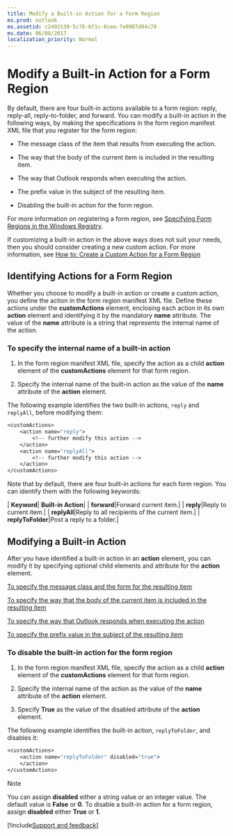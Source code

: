 ```yaml
---
title: Modify a Built-in Action for a Form Region
ms.prod: outlook
ms.assetid: c2493139-5c76-6f1c-6cee-7e0907d94c70
ms.date: 06/08/2017
localization_priority: Normal
---
```



# Modify a Built-in Action for a Form Region

By default, there are four built-in actions available to a form region: reply, reply-all, reply-to-folder, and forward. You can modify a built-in action in the following ways, by making the specifications in the form region manifest XML file that you register for the form region:


- The message class of the item that results from executing the action.
    
- The way that the body of the current item is included in the resulting item.
    
- The way that Outlook responds when executing the action.
    
- The prefix value in the subject of the resulting item.
    
- Disabling the built-in action for the form region.
    

For more information on registering a form region, see  [Specifying Form Regions in the Windows Registry](specifying-form-regions-in-the-windows-registry.md).

If customizing a built-in action in the above ways does not suit your needs, then you should consider creating a new custom action. For more information, see  [How to: Create a Custom Action for a Form Region](create-a-custom-action-for-a-form-region.md)

## Identifying Actions for a Form Region

Whether you choose to modify a built-in action or create a custom action, you define the action in the form region manifest XML file. Define these actions under the  **customActions** element, enclosing each action in its own **action** element and identifying it by the mandatory **name** attribute. The value of the **name** attribute is a string that represents the internal name of the action.


### To specify the internal name of a built-in action


1. In the form region manifest XML file, specify the action as a child  **action** element of the **customActions** element for that form region.
    
2. Specify the internal name of the built-in action as the value of the  **name** attribute of the **action** element.
    
The following example identifies the two built-in actions,  `reply` and `replyAll`, before modifying them:

```vb
<customActions>
    <action name="reply">
        <!-- further modify this action -->
    </action>
    <action name="replyAll">
        <!-- further modify this action -->
    </action>
</customActions>
```

Note that by default, there are four built-in actions for each form region. You can identify them with the following keywords:



| **Keyword**| **Built-in Action**|
| **forward**|Forward current item.|
| **reply**|Reply to current item.|
| **replyAll**|Reply to all recipients of the current item.|
| **replyToFolder**|Post a reply to a folder.|

## Modifying a Built-in Action

After you have identified a built-in action in an  **action** element, you can modify it by specifying optional child elements and attribute for the **action** element.

 [To specify the message class and the form for the resulting item](specify-the-message-class-and-form-for-an-item-resulting-from-an-action.md)

 [To specify the way that the body of the current item is included in the resulting item](include-the-original-body-in-an-item-resulting-from-an-action.md)

 [To specify the way that Outlook responds when executing the action](specify-the-way-outlook-responds-when-executing-an-action.md)

 [To specify the prefix value in the subject of the resulting item](specify-a-subject-prefix-of-an-item-resulting-from-an-action.md)


### To disable the built-in action for the form region




1. In the form region manifest XML file, specify the action as a child  **action** element of the **customActions** element for that form region.
    
2. Specify the internal name of the action as the value of the  **name** attribute of the **action** element.
    
3. Specify  **True** as the value of the disabled attribute of the **action** element.
    
The following example identifies the built-in action,  `replyToFolder`, and disables it:

```vb
<customActions>
    <action name="replyToFolder" disabled="true">
    </action>
</customActions>
```

> [!NOTE] 
> You can assign  **disabled** either a string value or an integer value. The default value is **False** or **0**. To disable a built-in action for a form region, assign  **disabled** either **True** or **1**.

[!include[Support and feedback](~/includes/feedback-boilerplate.md)]